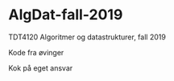 # AlgDat-fall-2019
TDT4120 Algoritmer og datastrukturer, fall 2019

Kode fra øvinger

Kok på eget ansvar
